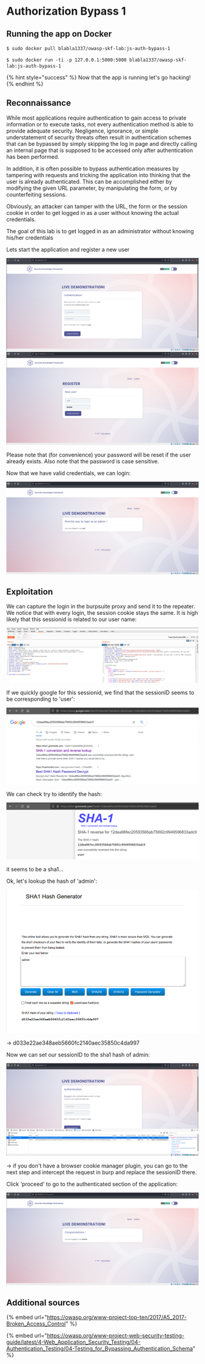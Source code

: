 # Authorization Bypass 1

## Running the app on Docker

```
$ sudo docker pull blabla1337/owasp-skf-lab:js-auth-bypass-1
```

```
$ sudo docker run -ti -p 127.0.0.1:5000:5000 blabla1337/owasp-skf-lab:js-auth-bypass-1
```

{% hint style="success" %}
Now that the app is running let's go hacking!
{% endhint %}

## Reconnaissance

While most applications require authentication to gain access to private information or to execute tasks, not every authentication method is able to provide adequate security. Negligence, ignorance, or simple understatement of security threats often result in authentication schemes that can be bypassed by simply skipping the log in page and directly calling an internal page that is supposed to be accessed only after authentication has been performed.

In addition, it is often possible to bypass authentication measures by tampering with requests and tricking the application into thinking that the user is already authenticated. This can be accomplished either by modifying the given URL parameter, by manipulating the form, or by counterfeiting sessions.

Obviously, an attacker can tamper with the URL, the form or the session cookie in order to get logged in as a user without knowing the actual credentials.

The goal of this lab is to get logged in as an administrator without knowing his/her credentials

Lets start the application and register a new user

![](https://raw.githubusercontent.com/blabla1337/skf-labs/master/.gitbook/assets/python/Auth-Bypass-1/1.png)
![](https://raw.githubusercontent.com/blabla1337/skf-labs/master/.gitbook/assets/python/Auth-Bypass-1/2.png)

Please note that (for convenience) your password will be reset if the user already exists.
Also note that the password is case sensitive.

Now that we have valid credentials, we can login:

![](https://raw.githubusercontent.com/blabla1337/skf-labs/master/.gitbook/assets/python/Auth-Bypass-1/3.png)

## Exploitation

We can capture the login in the burpsuite proxy and send it to the repeater. We notice that with every login, the session cookie stays the same. It is high likely that this sessionid is related to our user name:

![](https://raw.githubusercontent.com/blabla1337/skf-labs/master/.gitbook/assets/python/Auth-Bypass-1/4.png)

If we quickly google for this sessionid, we find that the sessionID seems to be corresponding to 'user':

![](https://raw.githubusercontent.com/blabla1337/skf-labs/master/.gitbook/assets/python/Auth-Bypass-1/5.png)

We can check try to identify the hash:

![](https://raw.githubusercontent.com/blabla1337/skf-labs/master/.gitbook/assets/python/Auth-Bypass-1/6.png)

it seems to be a sha1...

Ok, let's lookup the hash of 'admin':

![](https://raw.githubusercontent.com/blabla1337/skf-labs/master/.gitbook/assets/python/Auth-Bypass-1/7.png)

-> d033e22ae348aeb5660fc2140aec35850c4da997

Now we can set our sessionID to the sha1 hash of admin:

![](https://raw.githubusercontent.com/blabla1337/skf-labs/master/.gitbook/assets/python/Auth-Bypass-1/8.png)

-> if you don't have a browser cookie manager plugin, you can go to the next step and intercept the request in burp and replace the sessionID there.

Click 'proceed' to go to the authenticated section of the application:

![](https://raw.githubusercontent.com/blabla1337/skf-labs/master/.gitbook/assets/python/Auth-Bypass-1/9.png)

## Additional sources

{% embed url="https://owasp.org/www-project-top-ten/2017/A5_2017-Broken_Access_Control" %}

{% embed url="https://owasp.org/www-project-web-security-testing-guide/latest/4-Web_Application_Security_Testing/04-Authentication_Testing/04-Testing_for_Bypassing_Authentication_Schema" %}
